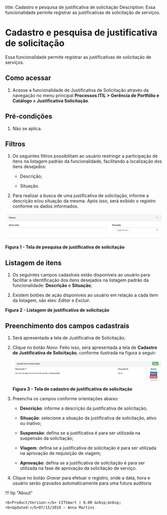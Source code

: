 title: Cadastro e pesquisa de justificativa de solicitação
Description: Essa funcionalidade permite registrar as justificativas de
solicitação de serviços.

# Cadastro e pesquisa de justificativa de solicitação

Essa funcionalidade permite registrar as justificativas de solicitação de
serviços.

Como acessar
------------

1.  Acesse a funcionalidade de Justificativa de Solicitação através da
    navegação no menu principal **Processos ITIL > Gerência de Portfólio e
    Catálogo > Justificativa Solicitação**.

Pré-condições
------------

1.  Não se aplica.

Filtros
-------

1.  Os seguintes filtros possibilitam ao usuário restringir a participação de
    itens na listagem padrão da funcionalidade, facilitando a localização dos
    itens desejados:

    -   Descrição;

    -   Situação.

1.  Para realizar a busca de uma justificativa de solicitação, informe a
    descrição e/ou situação da mesma. Após isso, será exibido o registro
    conforme os dados informados.

![Criar](images/justification-1.png)

**Figura 1 - Tela de pesquisa de justificativa de solicitação**

Listagem de itens
----------------

1.  Os seguintes campos cadastrais estão disponíveis ao usuário para facilitar a
    identificação dos itens desejados na listagem padrão da
    funcionalidade: **Descrição** e **Situação**;

2.  Existem botões de ação disponíveis ao usuário em relação a cada item da
    listagem, são eles: *Editar* e *Excluir*.

**Figura 2 - Listagem de justificativa de solicitação**

Preenchimento dos campos cadastrais
---------------------------------

1.  Será apresentada a tela de Justificativa de Solicitação;

2.  Clique no botão *Novo*. Feito isso, será apresentada a tela de **Cadastro de
    Justificativa de Solicitação**, conforme ilustrada na figura a seguir:

    ![Criar](images/justification-2.png)

    **Figura 3 - Tela de cadastro de justificativa de solicitação**

1.  Preencha os campos conforme orientações abaixo:

    -   **Descrição**: informe a descrição da justificativa de solicitação;

    -   **Situação**: selecione a situação da justificativa de solicitação,
        ativo ou inativo;

    -   **Suspensão**: defina se a justificativa é para ser utilizada na
        suspensão da solicitação;

    -   **Viagem**: defina se a justificativa de solicitação é para ser
        utilizada na aprovação de requisição de viagem;

    -   **Aprovação**: defina se a justificativa de solicitação é para ser
        utilizada na fase de aprovação da solicitação de serviço.

2.  Clique no botão *Gravar* para efetuar o registro, onde a data, hora e
    usuário serão gravados automaticamente para uma futura auditoria


!!! tip "About"

    <b>Product/Version:</b> CITSmart | 8.00 &nbsp;&nbsp;
    <b>Updated:</b>07/15/2019 – Anna Martins
